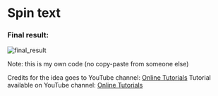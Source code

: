 <h1>Spin text</h1>
<h3>Final result:</h3>

![final_result](https://user-images.githubusercontent.com/31028022/49544928-d388f400-f8e4-11e8-9d4e-d19c24a26219.gif)


Note: this is my own code (no copy-paste from someone else)

Credits for the idea goes to YouTube channel: <a href="https://www.youtube.com/channel/UCbwXnUipZsLfUckBPsC7Jog"           target="_blank">Online Tutorials</a>
Tutorial available on YouTube channel: <a href="https://www.youtube.com/channel/UCbwXnUipZsLfUckBPsC7Jog"           target="_blank">Online Tutorials</a>